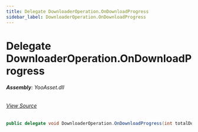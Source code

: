 ```yaml
---
title: Delegate DownloaderOperation.OnDownloadProgress
sidebar_label: DownloaderOperation.OnDownloadProgress
---
```

# Delegate DownloaderOperation.OnDownloadProgress


###### **Assembly**: YooAsset.dll
###### [View Source](https://github.com/tuyoogame/YooAsset/blob/main/Assets/YooAsset/Runtime/PackageSystem/Operations/DownloaderOperation.cs#L19)
```csharp title="Declaration"
public delegate void DownloaderOperation.OnDownloadProgress(int totalDownloadCount, int currentDownloadCount, long totalDownloadBytes, long currentDownloadBytes)
```

